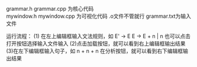 grammar.h grammar.cpp 为核心代码</br>
mywindow.h mywindow.cpp 为可视化代码
.o文件不管就行
grammar.txt为输入文件


运行流程：
(1) 在左上编辑框输入文法规则，如
E' -> E
E -> E + n | n
也可以点击打开按钮选择输入文件输入
(2)点击加载按钮，就可以看到右上编辑框输出结果
(3)在左下编辑框输入句子，如
n + n + n
在分析按钮，就可以看到右下编辑框输出结果
